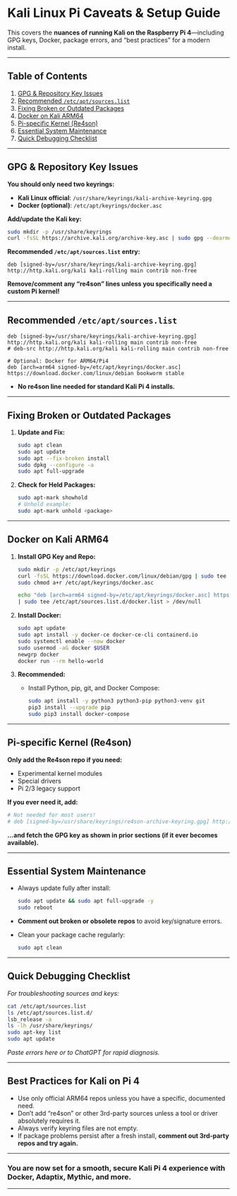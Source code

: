 # Kali Linux Pi Caveats & Setup Guide

This covers the **nuances of running Kali on the Raspberry Pi 4**—including GPG keys, Docker, package errors, and “best practices” for a modern install.

---

## Table of Contents

1. [GPG & Repository Key Issues](#gpg--repository-key-issues)
2. [Recommended `/etc/apt/sources.list`](#recommended-etcaptsourceslist)
3. [Fixing Broken or Outdated Packages](#fixing-broken-or-outdated-packages)
4. [Docker on Kali ARM64](#docker-on-kali-arm64)
5. [Pi-specific Kernel (Re4son)](#pi-specific-kernel-re4son)
6. [Essential System Maintenance](#essential-system-maintenance)
7. [Quick Debugging Checklist](#quick-debugging-checklist)

---

## GPG & Repository Key Issues

**You should only need two keyrings:**

* **Kali Linux official**: `/usr/share/keyrings/kali-archive-keyring.gpg`
* **Docker (optional)**: `/etc/apt/keyrings/docker.asc`

**Add/update the Kali key:**

```bash
sudo mkdir -p /usr/share/keyrings
curl -fsSL https://archive.kali.org/archive-key.asc | sudo gpg --dearmor -o /usr/share/keyrings/kali-archive-keyring.gpg
```

**Recommended `/etc/apt/sources.list` entry:**

```
deb [signed-by=/usr/share/keyrings/kali-archive-keyring.gpg] http://http.kali.org/kali kali-rolling main contrib non-free
```

**Remove/comment any “re4son” lines unless you specifically need a custom Pi kernel!**

---

## Recommended `/etc/apt/sources.list`

```plaintext
deb [signed-by=/usr/share/keyrings/kali-archive-keyring.gpg] http://http.kali.org/kali kali-rolling main contrib non-free
# deb-src http://http.kali.org/kali kali-rolling main contrib non-free

# Optional: Docker for ARM64/Pi4
deb [arch=arm64 signed-by=/etc/apt/keyrings/docker.asc] https://download.docker.com/linux/debian bookworm stable
```

* **No re4son line needed for standard Kali Pi 4 installs.**

---

## Fixing Broken or Outdated Packages

1. **Update and Fix:**

   ```bash
   sudo apt clean
   sudo apt update
   sudo apt --fix-broken install
   sudo dpkg --configure -a
   sudo apt full-upgrade
   ```

2. **Check for Held Packages:**

   ```bash
   sudo apt-mark showhold
   # Unhold example:
   sudo apt-mark unhold <package>
   ```

---

## Docker on Kali ARM64

1. **Install GPG Key and Repo:**

   ```bash
   sudo mkdir -p /etc/apt/keyrings
   curl -fsSL https://download.docker.com/linux/debian/gpg | sudo tee /etc/apt/keyrings/docker.asc > /dev/null
   sudo chmod a+r /etc/apt/keyrings/docker.asc

   echo "deb [arch=arm64 signed-by=/etc/apt/keyrings/docker.asc] https://download.docker.com/linux/debian $(lsb_release -cs) stable" \
   | sudo tee /etc/apt/sources.list.d/docker.list > /dev/null
   ```

2. **Install Docker:**

   ```bash
   sudo apt update
   sudo apt install -y docker-ce docker-ce-cli containerd.io
   sudo systemctl enable --now docker
   sudo usermod -aG docker $USER
   newgrp docker
   docker run --rm hello-world
   ```

3. **Recommended:**

   * Install Python, pip, git, and Docker Compose:

     ```bash
     sudo apt install -y python3 python3-pip python3-venv git
     pip3 install --upgrade pip
     sudo pip3 install docker-compose
     ```

---

## Pi-specific Kernel (Re4son)

**Only add the Re4son repo if you need:**

* Experimental kernel modules
* Special drivers
* Pi 2/3 legacy support

**If you ever need it, add:**

```bash
# Not needed for most users!
# deb [signed-by=/usr/share/keyrings/re4son-archive-keyring.gpg] http://http.re4son-kernel.com/re4son kali-pi main
```

**…and fetch the GPG key as shown in prior sections (if it ever becomes available).**

---

## Essential System Maintenance

* Always update fully after install:

  ```bash
  sudo apt update && sudo apt full-upgrade -y
  sudo reboot
  ```
* **Comment out broken or obsolete repos** to avoid key/signature errors.
* Clean your package cache regularly:

  ```bash
  sudo apt clean
  ```

---

## Quick Debugging Checklist

*For troubleshooting sources and keys:*

```bash
cat /etc/apt/sources.list
ls /etc/apt/sources.list.d/
lsb_release -a
ls -lh /usr/share/keyrings/
sudo apt-key list
sudo apt update
```

*Paste errors here or to ChatGPT for rapid diagnosis.*

---

## Best Practices for Kali on Pi 4

* Use only official ARM64 repos unless you have a specific, documented need.
* Don’t add “re4son” or other 3rd-party sources unless a tool or driver absolutely requires it.
* Always verify keyring files are not empty.
* If package problems persist after a fresh install, **comment out 3rd-party repos and try again.**

---

### **You are now set for a smooth, secure Kali Pi 4 experience with Docker, Adaptix, Mythic, and more.**

---

